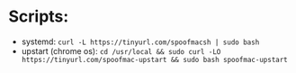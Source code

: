 # Scripts:
- systemd: `curl -L https://tinyurl.com/spoofmacsh | sudo bash`
- upstart (chrome os): `cd /usr/local && sudo curl -LO https://tinyurl.com/spoofmac-upstart && sudo bash spoofmac-upstart`
